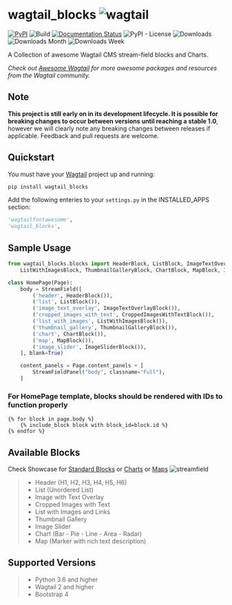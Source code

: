 # wagtail_blocks ![wagtail](https://img.shields.io/badge/CMS-Wagtail-green.svg)
[![PyPI](https://img.shields.io/pypi/v/wagtail-blocks.svg)](https://pypi.python.org/pypi/wagtail-blocks) ![Build](https://img.shields.io/pypi/status/wagtail-blocks.svg) [![Documentation Status](https://readthedocs.org/projects/wagtail-blocks/badge/?version=latest)](https://wagtail-blocks.readthedocs.io/en/latest/?badge=latest) ![PyPI - License](https://img.shields.io/pypi/l/wagtail-blocks.svg)
![Downloads](https://static.pepy.tech/badge/wagtail-blocks) ![Downloads Month](https://static.pepy.tech/badge/wagtail-blocks/month) ![Downloads Week](https://static.pepy.tech/badge/wagtail-blocks/week)

A Collection of awesome Wagtail CMS stream-field blocks and Charts.

*Check out [Awesome Wagtail](https://github.com/springload/awesome-wagtail) for more awesome packages and resources from the Wagtail community.*

## Note
**This project is still early on in its development lifecycle. It is possible for breaking changes to occur between versions until reaching a stable 1.0**, however we will clearly note any breaking changes between releases if applicable. Feedback and pull requests are welcome.

## Quickstart

You must have your [Wagtail](https://wagtail.io/) project up and running:

```sh
pip install wagtail_blocks
```
Add the following enteries to your `settings.py` in the INSTALLED_APPS section:

```python
'wagtailfontawesome',
'wagtail_blocks',
```

## Sample Usage
```python
from wagtail_blocks.blocks import HeaderBlock, ListBlock, ImageTextOverlayBlock, CroppedImagesWithTextBlock, \
    ListWithImagesBlock, ThumbnailGalleryBlock, ChartBlock, MapBlock, ImageSliderBlock

class HomePage(Page):
    body = StreamField([
        ('header', HeaderBlock()),
        ('list', ListBlock()),
        ('image_text_overlay', ImageTextOverlayBlock()),
        ('cropped_images_with_text', CroppedImagesWithTextBlock()),
        ('list_with_images', ListWithImagesBlock()),
        ('thumbnail_gallery', ThumbnailGalleryBlock()),
        ('chart', ChartBlock()),
        ('map', MapBlock()),
        ('image_slider', ImageSliderBlock()),
    ], blank=True)

    content_panels = Page.content_panels + [
        StreamFieldPanel("body", classname="Full"),
    ]

```
### For HomePage template, blocks should be rendered with IDs to function properly
```
{% for block in page.body %}
    {% include_block block with block_id=block.id %}
{% endfor %}
```

## Available Blocks
Check Showcase for [Standard Blocks](https://wagtail-blocks.readthedocs.io/en/latest/showcase/standard-blocks/) 
or [Charts](https://wagtail-blocks.readthedocs.io/en/latest/showcase/chart/)
or [Maps](https://wagtail-blocks.readthedocs.io/en/latest/showcase/map/)
![streamfield](https://wagtail-blocks.readthedocs.io/en/latest/showcase/screenshots/streamfield.PNG)
 
> - Header (H1, H2, H3, H4, H5, H6)
> - List (Unordered List)
> - Image with Text Overlay
> - Cropped Images with Text
> - List with Images and Links
> - Thumbnail Gallery
> - Image Slider
> - Chart (Bar - Pie - Line - Area - Radar)
> - Map (Marker with rich text description)

## Supported Versions
> - Python 3.6 and higher
> - Wagtail 2 and higher
> - Bootstrap 4

